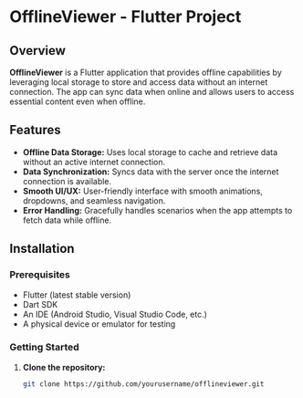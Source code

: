 # OfflineViewer - Flutter Project

## Overview

**OfflineViewer** is a Flutter application that provides offline capabilities by leveraging local storage to store and access data without an internet connection. The app can sync data when online and allows users to access essential content even when offline.

## Features

- **Offline Data Storage:** Uses local storage to cache and retrieve data without an active internet connection.
- **Data Synchronization:** Syncs data with the server once the internet connection is available.
- **Smooth UI/UX:** User-friendly interface with smooth animations, dropdowns, and seamless navigation.
- **Error Handling:** Gracefully handles scenarios when the app attempts to fetch data while offline.

## Installation

### Prerequisites

- Flutter (latest stable version)
- Dart SDK
- An IDE (Android Studio, Visual Studio Code, etc.)
- A physical device or emulator for testing

### Getting Started

1. **Clone the repository:**
   ```bash
   git clone https://github.com/yourusername/offlineviewer.git
